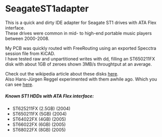 # SeagateST1adapter

This is a quick and dirty IDE adapter for Seagate ST1 drives with ATA Flex interface.  
These drives were common in mid- to high-end portable music players between 2000-2008.  
  
My PCB was quickly routed with FreeRouting using an exported Specctra session file from KiCAD.  
I have tested raw and unpartitioned writes with dd, filling an ST650211FX disk with about 1GB of zeroes shown 3MB/s throughtput at an average.  
  
Check out the wikipedia article about these disks [here](https://en.wikipedia.org/wiki/Seagate_ST1).  
Also Hans-Jürgen Reggel experimented with them awhile ago. Which you can see [here](http://www.hjreggel.net/hdtechdat/hd-seagate.html).  
  
##### Known ST1 HDDs with ATA Flex interface:
  
- ST625211FX (2.5GB) (2004)
- ST650211FX (5GB) (2004)
- ST64022FX (4GB) (2005)
- ST66022FX (6GB) (2005)
- ST68022FX (8GB) (2005)

